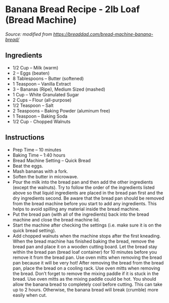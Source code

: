 # Banana Bread Recipe - 2lb Loaf (Bread Machine)

_Source: modified from https://breaddad.com/bread-machine-banana-bread/_

## Ingredients

* 1/2 Cup – Milk (warm)
* 2 – Eggs (beaten)
* 8 Tablespoons – Butter (softened)
* 1 Teaspoon – Vanilla Extract
* 3 – Bananas (Ripe), Medium Sized (mashed)
* 1 Cup – White Granulated Sugar
* 2 Cups – Flour (all-purpose)
* 1/2 Teaspoon – Salt
* 2 Teaspoons – Baking Powder (aluminum free)
* 1 Teaspoon – Baking Soda
* 1/2 Cup - Chopped Walnuts

## Instructions

* Prep Time – 10 minutes
* Baking Time – 1:40 hours
* Bread Machine Setting – Quick Bread
* Beat the eggs.
* Mash bananas with a fork.
* Soften the butter in microwave.
* Pour the milk into the bread pan and then add the other ingredients (except the walnuts). Try to follow the order of the ingredients listed above so that liquid ingredients are placed in the bread pan first and the dry ingredients second. Be aware that the bread pan should be removed from the bread machine before you start to add any ingredients. This helps to avoid spilling any material inside the bread machine.
* Put the bread pan (with all of the ingredients) back into the bread machine and close the bread machine lid.
* Start the machine after checking the settings (i.e. make sure it is on the quick bread setting).
* Add chopped walnuts when the machine stops after the first kneading.
When the bread machine has finished baking the bread, remove the bread pan and place it on a wooden cutting board. Let the bread stay within the bread pan (bread loaf container) for 10 minutes before you remove it from the bread pan. Use oven mitts when removing the bread pan because it will be very hot!
After removing the bread from the bread pan, place the bread on a cooling rack. Use oven mitts when removing the bread.
Don’t forget to remove the mixing paddle if it is stuck in the bread. Use oven mitts as the mixing paddle could be hot.
You should allow the banana bread to completely cool before cutting. This can take up to 2 hours. Otherwise, the banana bread will break (crumble) more easily when cut.


